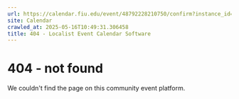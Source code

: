 ```yaml
---
url: https://calendar.fiu.edu/event/48792228210750/confirm?instance_id=48792228211775&return=https%3A%2F%2Fcalendar.fiu.edu%2Fmarc
site: Calendar
crawled_at: 2025-05-16T10:49:31.306458
title: 404 - Localist Event Calendar Software
---
```


# 404 - not found
We couldn't find the page on this community event platform.

